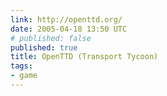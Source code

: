 ```yaml
---
link: http://openttd.org/
date: 2005-04-18 13:50 UTC
# published: false
published: true
title: OpenTTD (Transport Tycoon)
tags:
- game
---
```



